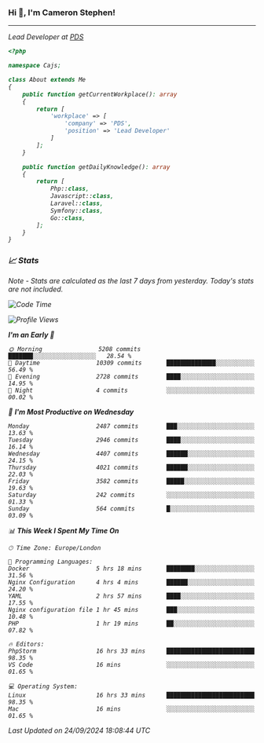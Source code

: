 ### Hi 👋, I'm Cameron Stephen!
<hr>
<p><em>Lead Developer at <a href="https://prindatasolutions.co.uk">PDS</a></p>


```php
<?php

namespace Cajs;

class About extends Me
{
    public function getCurrentWorkplace(): array
    {
        return [
            'workplace' => [
                'company' => 'PDS',
                'position' => 'Lead Developer'
            ]
        ];
    }

    public function getDailyKnowledge(): array
    {
        return [
            Php::class,
            Javascript::class,
            Laravel::class,
            Symfony::class,
            Go::class,
        ];
    }
}
```

### 📈 Stats
<p><em>Note - Stats are calculated as the last 7 days from yesterday. Today's stats are not included.</em></p>


<!--START_SECTION:waka-->
![Code Time](http://img.shields.io/badge/Code%20Time-3%2C957%20hrs%2010%20mins-blue)

![Profile Views](http://img.shields.io/badge/Profile%20Views-4-blue)

**I'm an Early 🐤** 

```text
🌞 Morning                5208 commits        ███████░░░░░░░░░░░░░░░░░░   28.54 % 
🌆 Daytime                10309 commits       ██████████████░░░░░░░░░░░   56.49 % 
🌃 Evening                2728 commits        ████░░░░░░░░░░░░░░░░░░░░░   14.95 % 
🌙 Night                  4 commits           ░░░░░░░░░░░░░░░░░░░░░░░░░   00.02 % 
```
📅 **I'm Most Productive on Wednesday** 

```text
Monday                   2487 commits        ███░░░░░░░░░░░░░░░░░░░░░░   13.63 % 
Tuesday                  2946 commits        ████░░░░░░░░░░░░░░░░░░░░░   16.14 % 
Wednesday                4407 commits        ██████░░░░░░░░░░░░░░░░░░░   24.15 % 
Thursday                 4021 commits        ██████░░░░░░░░░░░░░░░░░░░   22.03 % 
Friday                   3582 commits        █████░░░░░░░░░░░░░░░░░░░░   19.63 % 
Saturday                 242 commits         ░░░░░░░░░░░░░░░░░░░░░░░░░   01.33 % 
Sunday                   564 commits         █░░░░░░░░░░░░░░░░░░░░░░░░   03.09 % 
```


📊 **This Week I Spent My Time On** 

```text
🕑︎ Time Zone: Europe/London

💬 Programming Languages: 
Docker                   5 hrs 18 mins       ████████░░░░░░░░░░░░░░░░░   31.56 % 
Nginx Configuration      4 hrs 4 mins        ██████░░░░░░░░░░░░░░░░░░░   24.20 % 
YAML                     2 hrs 57 mins       ████░░░░░░░░░░░░░░░░░░░░░   17.55 % 
Nginx configuration file 1 hr 45 mins        ███░░░░░░░░░░░░░░░░░░░░░░   10.48 % 
PHP                      1 hr 19 mins        ██░░░░░░░░░░░░░░░░░░░░░░░   07.82 % 

🔥 Editors: 
PhpStorm                 16 hrs 33 mins      █████████████████████████   98.35 % 
VS Code                  16 mins             ░░░░░░░░░░░░░░░░░░░░░░░░░   01.65 % 

💻 Operating System: 
Linux                    16 hrs 33 mins      █████████████████████████   98.35 % 
Mac                      16 mins             ░░░░░░░░░░░░░░░░░░░░░░░░░   01.65 % 
```


 Last Updated on 24/09/2024 18:08:44 UTC
<!--END_SECTION:waka-->
